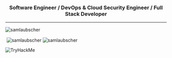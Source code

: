 <h3 align="center">Software Engineer / DevOps & Cloud Security Engineer / Full Stack Developer</h3>
<hr>

<img src="https://github-profile-trophy.vercel.app/?username=samlaubscher&theme=matrix&column=8&margin-w=15&margin-h=15" alt="samlaubscher" />

<p>&nbsp;<img align="center" src="https://github-readme-stats.vercel.app/api?username=samlaubscher&show_icons=true&locale=en&theme=synthwave&count_private=true&include_all_commits=true" alt="samlaubscher" />
<img align="center" src="https://github-readme-streak-stats.herokuapp.com/?user=samlaubscher&theme=synthwave" alt="samlaubscher" /></p>


<img src="https://tryhackme-badges.s3.amazonaws.com/tw34kz.png" alt="TryHackMe">
